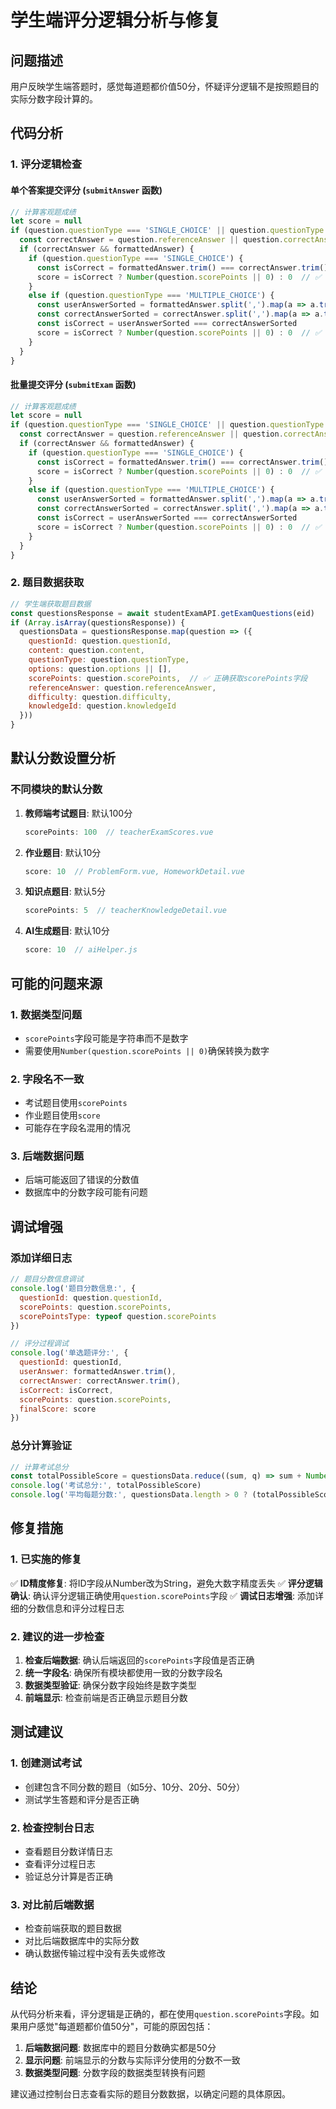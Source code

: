 # 学生端评分逻辑分析与修复

## 问题描述
用户反映学生端答题时，感觉每道题都价值50分，怀疑评分逻辑不是按照题目的实际分数字段计算的。

## 代码分析

### 1. 评分逻辑检查

#### 单个答案提交评分 (`submitAnswer` 函数)
```javascript
// 计算客观题成绩
let score = null
if (question.questionType === 'SINGLE_CHOICE' || question.questionType === 'MULTIPLE_CHOICE') {
  const correctAnswer = question.referenceAnswer || question.correctAnswer
  if (correctAnswer && formattedAnswer) {
    if (question.questionType === 'SINGLE_CHOICE') {
      const isCorrect = formattedAnswer.trim() === correctAnswer.trim()
      score = isCorrect ? Number(question.scorePoints || 0) : 0  // ✅ 使用题目的scorePoints
    }
    else if (question.questionType === 'MULTIPLE_CHOICE') {
      const userAnswerSorted = formattedAnswer.split(',').map(a => a.trim()).sort().join(',')
      const correctAnswerSorted = correctAnswer.split(',').map(a => a.trim()).sort().join(',')
      const isCorrect = userAnswerSorted === correctAnswerSorted
      score = isCorrect ? Number(question.scorePoints || 0) : 0  // ✅ 使用题目的scorePoints
    }
  }
}
```

#### 批量提交评分 (`submitExam` 函数)
```javascript
// 计算客观题成绩
let score = null
if (question.questionType === 'SINGLE_CHOICE' || question.questionType === 'MULTIPLE_CHOICE') {
  const correctAnswer = question.referenceAnswer || question.correctAnswer
  if (correctAnswer && formattedAnswer) {
    if (question.questionType === 'SINGLE_CHOICE') {
      const isCorrect = formattedAnswer.trim() === correctAnswer.trim()
      score = isCorrect ? Number(question.scorePoints || 0) : 0  // ✅ 使用题目的scorePoints
    }
    else if (question.questionType === 'MULTIPLE_CHOICE') {
      const userAnswerSorted = formattedAnswer.split(',').map(a => a.trim()).sort().join(',')
      const correctAnswerSorted = correctAnswer.split(',').map(a => a.trim()).sort().join(',')
      const isCorrect = userAnswerSorted === correctAnswerSorted
      score = isCorrect ? Number(question.scorePoints || 0) : 0  // ✅ 使用题目的scorePoints
    }
  }
}
```

### 2. 题目数据获取
```javascript
// 学生端获取题目数据
const questionsResponse = await studentExamAPI.getExamQuestions(eid)
if (Array.isArray(questionsResponse)) {
  questionsData = questionsResponse.map(question => ({
    questionId: question.questionId,
    content: question.content,
    questionType: question.questionType,
    options: question.options || [],
    scorePoints: question.scorePoints,  // ✅ 正确获取scorePoints字段
    referenceAnswer: question.referenceAnswer,
    difficulty: question.difficulty,
    knowledgeId: question.knowledgeId
  }))
}
```

## 默认分数设置分析

### 不同模块的默认分数
1. **教师端考试题目**: 默认100分
   ```javascript
   scorePoints: 100  // teacherExamScores.vue
   ```

2. **作业题目**: 默认10分
   ```javascript
   score: 10  // ProblemForm.vue, HomeworkDetail.vue
   ```

3. **知识点题目**: 默认5分
   ```javascript
   scorePoints: 5  // teacherKnowledgeDetail.vue
   ```

4. **AI生成题目**: 默认10分
   ```javascript
   score: 10  // aiHelper.js
   ```

## 可能的问题来源

### 1. 数据类型问题
- `scorePoints`字段可能是字符串而不是数字
- 需要使用`Number(question.scorePoints || 0)`确保转换为数字

### 2. 字段名不一致
- 考试题目使用`scorePoints`
- 作业题目使用`score`
- 可能存在字段名混用的情况

### 3. 后端数据问题
- 后端可能返回了错误的分数值
- 数据库中的分数字段可能有问题

## 调试增强

### 添加详细日志
```javascript
// 题目分数信息调试
console.log('题目分数信息:', {
  questionId: question.questionId,
  scorePoints: question.scorePoints,
  scorePointsType: typeof question.scorePoints
})

// 评分过程调试
console.log('单选题评分:', {
  questionId: questionId,
  userAnswer: formattedAnswer.trim(),
  correctAnswer: correctAnswer.trim(),
  isCorrect: isCorrect,
  scorePoints: question.scorePoints,
  finalScore: score
})
```

### 总分计算验证
```javascript
// 计算考试总分
const totalPossibleScore = questionsData.reduce((sum, q) => sum + Number(q.scorePoints || 0), 0)
console.log('考试总分:', totalPossibleScore)
console.log('平均每题分数:', questionsData.length > 0 ? (totalPossibleScore / questionsData.length).toFixed(1) : 0)
```

## 修复措施

### 1. 已实施的修复
✅ **ID精度修复**: 将ID字段从Number改为String，避免大数字精度丢失
✅ **评分逻辑确认**: 确认评分逻辑正确使用`question.scorePoints`字段
✅ **调试日志增强**: 添加详细的分数信息和评分过程日志

### 2. 建议的进一步检查
1. **检查后端数据**: 确认后端返回的`scorePoints`字段值是否正确
2. **统一字段名**: 确保所有模块都使用一致的分数字段名
3. **数据类型验证**: 确保分数字段始终是数字类型
4. **前端显示**: 检查前端是否正确显示题目分数

## 测试建议

### 1. 创建测试考试
- 创建包含不同分数的题目（如5分、10分、20分、50分）
- 测试学生答题和评分是否正确

### 2. 检查控制台日志
- 查看题目分数详情日志
- 查看评分过程日志
- 验证总分计算是否正确

### 3. 对比前后端数据
- 检查前端获取的题目数据
- 对比后端数据库中的实际分数
- 确认数据传输过程中没有丢失或修改

## 结论

从代码分析来看，评分逻辑是正确的，都在使用`question.scorePoints`字段。如果用户感觉"每道题都价值50分"，可能的原因包括：

1. **后端数据问题**: 数据库中的题目分数确实都是50分
2. **显示问题**: 前端显示的分数与实际评分使用的分数不一致
3. **数据类型问题**: 分数字段的数据类型转换有问题

建议通过控制台日志查看实际的题目分数数据，以确定问题的具体原因。
